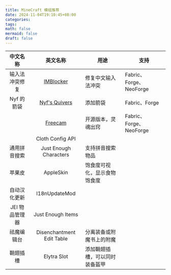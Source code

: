 ```yaml
---
title: MineCraft 模组推荐
date: 2024-11-04T19:10:45+08:00
categories: 
tags: 
math: false
mermaid: false
draft: false
---
```


|    中文名称    |                       英文名称                        | 用途                           | 支持                    |
| :------------: | :---------------------------------------------------: | ------------------------------ | ----------------------- |
| 输入法冲突修复 |   [IMBlocker](https://www.mcmod.cn/class/3358.html)   | 修复中文输入法冲突             | Fabric、Forge、NeoForge |
|   Nyf 的箭袋   | [Nyf's Quivers](https://www.mcmod.cn/class/6031.html) | 添加箭袋                       | Fabric、Forge           |
|                |    [Freecam](https://www.mcmod.cn/class/8979.html)    | 开源版本，灵魂出窍             | Fabric、Forge、NeoForge |
|                |                   Cloth Config API                    |                                |                         |
|  通用拼音搜索  |                Just Enough Characters                 | 支持拼音搜索物品               |                         |
|     苹果皮     |                       AppleSkin                       | 饱食度可视化，显示食物饱食度   |                         |
|  自动汉化更新  |                     I18nUpdateMod                     |                                |                         |
| JEI 物品管理器 |                   Just Enough Items                   |                                |                         |
|   祛魔编辑台   |               Disenchantment Edit Table               | 分离装备或附魔书上的附魔       |                         |
|    鞘翅插槽    |                      Elytra Slot                      | 添加鞘翅插槽，可以同时装备盔甲 |                         |
